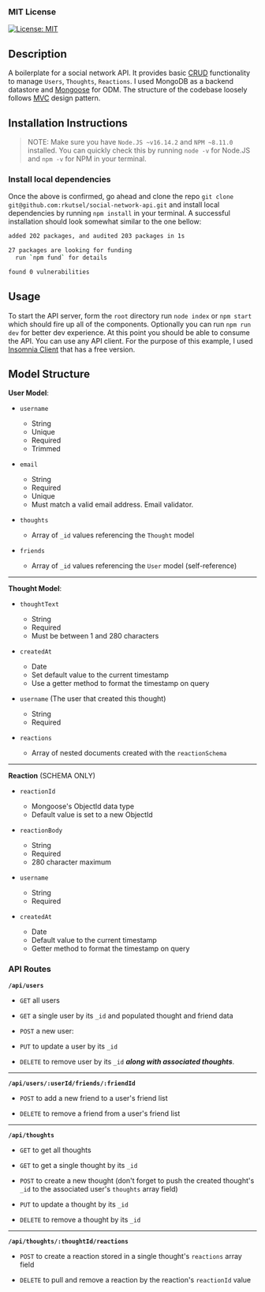 ### MIT License

[![License: MIT](https://img.shields.io/badge/License-MIT-yellow.svg)](https://opensource.org/licenses/MIT)

## Description

A boilerplate for a social network API. It provides basic [CRUD](https://en.wikipedia.org/wiki/Create,_read,_update_and_delete) functionality to manage `Users`, `Thoughts`, `Reactions`. I used MongoDB as a backend datastore and [Mongoose](https://mongoosejs.com/) for ODM. The structure of the codebase loosely follows [MVC](https://en.wikipedia.org/wiki/Model%E2%80%93view%E2%80%93controller#:~:text=Model%E2%80%93view%E2%80%93controller%20and%20accepted%20from%20the%20user.) design pattern.

## Installation Instructions

> NOTE: Make sure you have `Node.JS ~v16.14.2` and `NPM ~8.11.0` installed. You can quickly check this by running `node -v` for Node.JS and `npm -v` for NPM in your terminal.

### Install local dependencies

Once the above is confirmed, go ahead and clone the repo `git clone git@github.com:rkutsel/social-network-api.git` and install local dependencies by running `npm install` in your terminal. A successful installation should look somewhat similar to the one bellow:

```bash
added 202 packages, and audited 203 packages in 1s

27 packages are looking for funding
  run `npm fund` for details

found 0 vulnerabilities
```

## Usage

To start the API server, form the `root` directory run `node index` or `npm start` which should fire up all of the components. Optionally you can run `npm run dev` for better dev experience. At this point you should be able to consume the API. You can use any API client. For the purpose of this example, I used [Insomnia Client](https://insomnia.rest/pricing) that has a free version.

## Model Structure

**User Model**:

- `username`

  - String
  - Unique
  - Required
  - Trimmed

- `email`

  - String
  - Required
  - Unique
  - Must match a valid email address. Email validator.

- `thoughts`

  - Array of `_id` values referencing the `Thought` model

- `friends`
  - Array of `_id` values referencing the `User` model (self-reference)

---

**Thought Model**:

- `thoughtText`

  - String
  - Required
  - Must be between 1 and 280 characters

- `createdAt`

  - Date
  - Set default value to the current timestamp
  - Use a getter method to format the timestamp on query

- `username` (The user that created this thought)

  - String
  - Required

- `reactions`
  - Array of nested documents created with the `reactionSchema`

---

**Reaction** (SCHEMA ONLY)

- `reactionId`

  - Mongoose's ObjectId data type
  - Default value is set to a new ObjectId

- `reactionBody`

  - String
  - Required
  - 280 character maximum

- `username`

  - String
  - Required

- `createdAt`
  - Date
  - Default value to the current timestamp
  - Getter method to format the timestamp on query

### API Routes

**`/api/users`**

- `GET` all users

- `GET` a single user by its `_id` and populated thought and friend data

- `POST` a new user:

- `PUT` to update a user by its `_id`

- `DELETE` to remove user by its `_id` **_along with associated thoughts_**.

---

**`/api/users/:userId/friends/:friendId`**

- `POST` to add a new friend to a user's friend list

- `DELETE` to remove a friend from a user's friend list

---

**`/api/thoughts`**

- `GET` to get all thoughts

- `GET` to get a single thought by its `_id`

- `POST` to create a new thought (don't forget to push the created thought's `_id` to the associated user's `thoughts` array field)

- `PUT` to update a thought by its `_id`

- `DELETE` to remove a thought by its `_id`

---

**`/api/thoughts/:thoughtId/reactions`**

- `POST` to create a reaction stored in a single thought's `reactions` array field

- `DELETE` to pull and remove a reaction by the reaction's `reactionId` value
